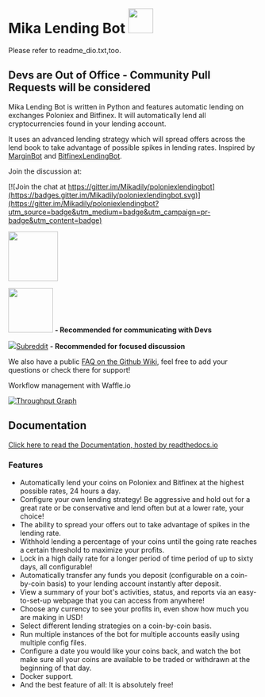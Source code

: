 # Mika Lending Bot <img src="https://upload.wikimedia.org/wikipedia/zh/thumb/d/d0/JaketheDog.png/220px-JaketheDog.png" width="50">

Please refer to readme_dio.txt,too.

## Devs are Out of Office - Community Pull Requests will be considered

Mika Lending Bot is written in Python and features automatic lending on exchanges Poloniex and Bitfinex.
It will automatically lend all cryptocurrencies found in your lending account.

It uses an advanced lending strategy which will spread offers across the lend book to take advantage of possible spikes in lending rates. Inspired by [MarginBot](https://github.com/HFenter/MarginBot) and [BitfinexLendingBot](https://github.com/eAndrius/BitfinexLendingBot).

Join the discussion at:

[![Join the chat at https://gitter.im/Mikadily/poloniexlendingbot](https://badges.gitter.im/Mikadily/poloniexlendingbot.svg)](https://gitter.im/Mikadily/poloniexlendingbot?utm_source=badge&utm_medium=badge&utm_campaign=pr-badge&utm_content=badge)

[<img src='https://dokkur.com/assets/images/docs_screens/telegram.png' width='100'>](https://t.me/mikalendingbot)

[<img src='https://cdn.worldvectorlogo.com/logos/slack.svg' width='90'>](https://poloniexbot.slack.com/shared_invite/MTc5OTU4MDAzNTY4LTE0OTQzMTA2MzYtZDdkYTg1NjBkYg) **- Recommended for communicating with Devs**

[<img src='https://www.redditstatic.com/spreddit1.gif'>Subreddit](https://www.reddit.com/r/poloniexlendingbot/) **- Recommended for focused discussion**

We also have a public [FAQ on the Github Wiki](https://github.com/BitBotFactory/MikaLendingBot/wiki/FAQ-(Troubleshooting)), feel free to add your questions or check there for support! 

Workflow management with Waffle.io

[![Throughput Graph](https://graphs.waffle.io/Mikadily/poloniexlendingbot/throughput.svg)](https://waffle.io/Mikadily/poloniexlendingbot/)

## Documentation
[Click here to read the Documentation, hosted by readthedocs.io](http://poloniexlendingbot.readthedocs.io/en/latest/index.html)


### Features
- Automatically lend your coins on Poloniex and Bitfinex at the highest possible rates, 24 hours a day.
- Configure your own lending strategy! Be aggressive and hold out for a great rate or be conservative and lend often but at a lower rate, your choice!
- The ability to spread your offers out to take advantage of spikes in the lending rate.
- Withhold lending a percentage of your coins until the going rate reaches a certain threshold to maximize your profits.
- Lock in a high daily rate for a longer period of time period of up to sixty days, all configurable!
- Automatically transfer any funds you deposit (configurable on a coin-by-coin basis) to your lending account instantly after deposit.
- View a summary of your bot's activities, status, and reports via an easy-to-set-up webpage that you can access from anywhere!
- Choose any currency to see your profits in, even show how much you are making in USD!
- Select different lending strategies on a coin-by-coin basis.
- Run multiple instances of the bot for multiple accounts easily using multiple config files.
- Configure a date you would like your coins back, and watch the bot make sure all your coins are available to be traded or withdrawn at the beginning of that day.
- Docker support.
- And the best feature of all: It is absolutely free!
